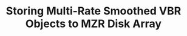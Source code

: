 ---
layout: publication-single
title: Storing Multi-Rate Smoothed VBR Objects to MZR Disk Array
name: Proceedings of the 2nd IEEE International conference on Multimedia and Expo(ICME'2001)
first-author: Sooyong Kang
co-authors: Heon Y. Yeom
during: 2001.08.22 - 2001.08.25
location: Tokyo, Japan
impactfactor: 
doi: 
note: 
categories: 
 - Multimedia Systems
tag: 
 - International Conference
---